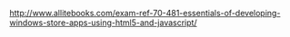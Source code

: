 http://www.allitebooks.com/exam-ref-70-481-essentials-of-developing-windows-store-apps-using-html5-and-javascript/